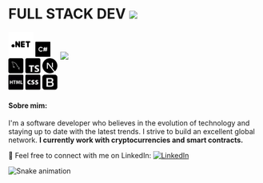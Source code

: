 # FULL STACK DEV <img src="https://media.giphy.com/media/f9jQLaKJJl6dL0AmmZ/giphy.gif" width="30px">

<img style="margin-top: 40px;" align="right" width="400px" src="https://media4.giphy.com/media/v1.Y2lkPTc5MGI3NjExdmYwYWNlNjBoZTE3dmJhMXl3YmhjbW93N2g5MjlwOW5qZnM5MXUwOSZlcD12MV9pbnRlcm5hbF9naWZfYnlfaWQmY3Q9Zw/9bTjZrytydVRK/giphy.gif">

<img src="assets/web.png" alt="Logo .net" width="50"/> <img src="assets/csharp.png" alt="Logo C#" width="30"/> <img src="assets/mysql.png" alt="Logo mysql" width="30"/>
<img src="assets/ts.png" alt="Logo typescript" width="30"/> <img src="assets/nextdotjs.svg" alt="Logo bootstrap" width="30"/> <img src="assets/html.png" alt="Logo html" width="30"/> <img src="assets/css.png" alt="Logo css" width="30"/>
<img src="assets/bs.png" alt="Logo bootstrap" width="30"/>

#### Sobre mim:<br>

I'm a software developer who believes in the evolution of technology and staying up to date with the latest trends. I strive to build an excellent global network. <b>I currently work with cryptocurrencies and smart contracts.</b>

🔗 Feel free to connect with me on LinkedIn: <a href="https://www.linkedin.com/in/muca-oliveira/"><img src="https://img.shields.io/badge/LinkedIn-%230077B5.svg?&style=flat-square&logo=linkedin&logoColor=white" alt="LinkedIn"> </a>

<img src="https://github.com/giovana-simas/giovana-simas/blob/main/snake.svg" alt="Snake animation" />
